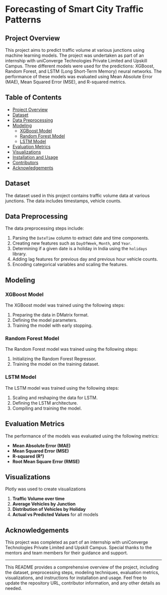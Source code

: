 # Forecasting of Smart City Traffic Patterns

## Project Overview

This project aims to predict traffic volume at various junctions using machine learning models. The project was undertaken as part of an internship with uniConverge Technologies Private Limited and Upskill Campus. Three different models were used for the predictions: XGBoost, Random Forest, and LSTM (Long Short-Term Memory) neural networks. The performance of these models was evaluated using Mean Absolute Error (MAE), Mean Squared Error (MSE), and R-squared metrics.

## Table of Contents

- [Project Overview](#project-overview)
- [Dataset](#dataset)
- [Data Preprocessing](#data-preprocessing)
- [Modeling](#modeling)
  - [XGBoost Model](#xgboost-model)
  - [Random Forest Model](#random-forest-model)
  - [LSTM Model](#lstm-model)
- [Evaluation Metrics](#evaluation-metrics)
- [Visualizations](#visualizations)
- [Installation and Usage](#installation-and-usage)
- [Contributors](#contributors)
- [Acknowledgements](#acknowledgements)

## Dataset

The dataset used in this project contains traffic volume data at various junctions. The data includes timestamps, vehicle counts.

## Data Preprocessing

The data preprocessing steps include:
1. Parsing the `DateTime` column to extract date and time components.
2. Creating new features such as `DayOfWeek`, `Month`, and `Year`.
3. Determining if a given date is a holiday in India using the `holidays` library.
4. Adding lag features for previous day and previous hour vehicle counts.
5. Encoding categorical variables and scaling the features.

## Modeling

### XGBoost Model

The XGBoost model was trained using the following steps:
1. Preparing the data in DMatrix format.
2. Defining the model parameters.
3. Training the model with early stopping.

### Random Forest Model

The Random Forest model was trained using the following steps:
1. Initializing the Random Forest Regressor.
2. Training the model on the training dataset.

### LSTM Model

The LSTM model was trained using the following steps:
1. Scaling and reshaping the data for LSTM.
2. Defining the LSTM architecture.
3. Compiling and training the model.

## Evaluation Metrics

The performance of the models was evaluated using the following metrics:
- **Mean Absolute Error (MAE)**
- **Mean Squared Error (MSE)**
- **R-squared (R²)**
- **Root Mean Square Error (RMSE)**

## Visualizations


Plotly was used to create visualizations 
1. **Traffic Volume over time**
2. **Average Vehicles by Junction**
3. **Distribution of Vehicles by Holiday**
4. **Actual vs Predicted Values** for all models

## Acknowledgements

This project was completed as part of an internship with uniConverge Technologies Private Limited and Upskill Campus. Special thanks to the mentors and team members for their guidance and support.

---

This README provides a comprehensive overview of the project, including the dataset, preprocessing steps, modeling techniques, evaluation metrics, visualizations, and instructions for installation and usage. Feel free to update the repository URL, contributor information, and any other details as needed.